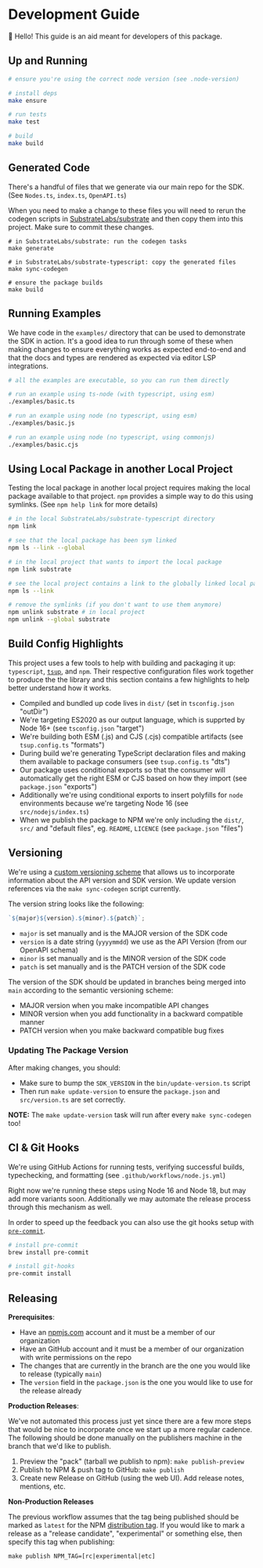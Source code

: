 # Development Guide

👋 Hello! This guide is an aid meant for developers of this package.

## Up and Running

```sh
# ensure you're using the correct node version (see .node-version)

# install deps
make ensure

# run tests
make test

# build
make build
```

## Generated Code

There's a handful of files that we generate via our main repo for the SDK. (See `Nodes.ts`, `index.ts`, `OpenAPI.ts`)

When you need to make a change to these files you will need to rerun the codegen scripts in [SubstrateLabs/substrate](https://github.com/SubstrateLabs/substrate)
and then copy them into this project. Make sure to commit these changes.

```#sh
# in SubstrateLabs/substrate: run the codegen tasks
make generate

# in SubstrateLabs/substrate-typescript: copy the generated files
make sync-codegen

# ensure the package builds
make build
```

## Running Examples

We have code in the `examples/` directory that can be used to demonstrate the SDK in action. It's a good
idea to run through some of these when making changes to ensure everything works as expected end-to-end
and that the docs and types are rendered as expected via editor LSP integrations.

```sh
# all the examples are executable, so you can run them directly

# run an example using ts-node (with typescript, using esm)
./examples/basic.ts

# run an example using node (no typescript, using esm)
./examples/basic.js

# run an example using node (no typescript, using commonjs)
./examples/basic.cjs
```

## Using Local Package in another Local Project

Testing the local package in another local project requires making the local package available to that project.
`npm` provides a simple way to do this using symlinks. (See `npm help link` for more details)

```sh
# in the local SubstrateLabs/substrate-typescript directory
npm link

# see that the local package has been sym linked
npm ls --link --global

# in the local project that wants to import the local package
npm link substrate

# see the local project contains a link to the globally linked local package
npm ls --link

# remove the symlinks (if you don't want to use them anymore)
npm unlink substrate # in local project
npm unlink --global substrate
```

## Build Config Highlights

This project uses a few tools to help with building and packaging it up: `typescript`, [`tsup`](https://github.com/egoist/tsup), and `npm`.
Their respective configuration files work together to produce the the library and this section contains a few highlights to
help better understand how it works.

- Compiled and bundled up code lives in `dist/` (set in `tsconfig.json` "outDir")
- We're targeting ES2020 as our output language, which is supprted by Node 16+ (see `tsconfig.json` "target")
- We're building both ESM (.js) and CJS (.cjs) compatible artifacts (see `tsup.config.ts` "formats")
- During build we're generating TypeScript declaration files and making them available to package consumers (see `tsup.config.ts` "dts")
- Our package uses conditional exports so that the consumer will automatically get the right ESM or CJS based on how they import (see `package.json` "exports")
- Additionally we're using conditional exports to insert polyfills for `node` environments because we're targeting Node 16 (see `src/nodejs/index.ts`)
- When we publish the package to NPM we're only including the `dist/`, `src/` and "default files", eg. `README`, `LICENCE` (see `package.json` "files")

## Versioning

We're using a [custom versioning scheme](https://guides.substrate.run/sdks/versioning) that allows us to
incorporate information about the API version and SDK version. We update version references via the
`make sync-codegen` script currently.

The version string looks like the following:

```js
`${major}${version}.${minor}.${patch}`;
```

- `major` is set manually and is the MAJOR version of the SDK code
- `version` is a date string (`yyyymmdd`) we use as the API Version (from our OpenAPI schema)
- `minor` is set manually and is the MINOR version of the SDK code
- `patch` is set manually and is the PATCH version of the SDK code

The version of the SDK should be updated in branches being merged into `main` according to the semantic versioning scheme:

- MAJOR version when you make incompatible API changes
- MINOR version when you add functionality in a backward compatible manner
- PATCH version when you make backward compatible bug fixes

### Updating The Package Version

After making changes, you should:

- Make sure to bump the `SDK_VERSION` in the `bin/update-version.ts` script
- Then run `make update-version` to ensure the `package.json` and `src/version.ts` are set correctly.

**NOTE:** The `make update-version` task will run after every `make sync-codegen` too!

## CI & Git Hooks

We're using GitHub Actions for running tests, verifying successful builds, typechecking, and formatting (see `.github/workflows/node.js.yml`)

Right now we're running these steps using Node 16 and Node 18, but may add more variants soon. Additionally we may automate the release process through this mechanism as well.

In order to speed up the feedback you can also use the git hooks setup with [`pre-commit`](https://pre-commit.com/).

```sh
# install pre-commit
brew install pre-commit

# install git-hooks
pre-commit install
```

## Releasing

**Prerequisites**:

- Have an [npmjs.com](https://www.npmjs.com/) account and it must be a member of our organization
- Have an GitHub account and it must be a member of our organization with write permissions on the repo
- The changes that are currently in the branch are the one you would like to release (typically `main`)
- The `version` field in the `package.json` is the one you would like to use for the release already

**Production Releases**:

We've not automated this process just yet since there are a few more steps that would be nice to incorporate once
we start up a more regular cadence. The following should be done manually on the publishers machine in the branch
that we'd like to publish.

1. Preview the "pack" (tarball we publish to npm): `make publish-preview`
2. Publish to NPM & push tag to GitHub: `make publish`
3. Create new Release on GitHub (using the web UI). Add release notes, mentions, etc.

**Non-Production Releases**

The previous workflow assumes that the tag being published should be marked as `latest` for the NPM
[distribution tag](https://docs.npmjs.com/adding-dist-tags-to-packages). If you would like to mark a release as
a "release candidate", "experimental" or something else, then specify this tag when publishing:

```
make publish NPM_TAG=[rc|experimental|etc]
```
